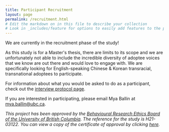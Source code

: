 ```yaml
---
title: Participant Recruitment
layout: page
permalink: /recruitment.html
# Edit the markdown on in this file to describe your collection
# Look in _includes/feature for options to easily add features to the page
---
```


We are currently in the recruitment phase of the study!

As this study is for a Master's thesis, there are limits to its scope and we are unfortunately not able to include the incredible diversity of adoptee voices that we know are out there and would love to engage with. We are specifically looking for English-speaking Chinese & Korean transracial, transnational adoptees to participate.

For information about what you would be asked to do as a participant, check out the <a href="https://adoption-records.mxballin.com/protocol.html">interview protocol page</a>.

If you are interested in participating, please email Mya Ballin at <a href="mailto:mya.ballin@ubc.ca">mya.ballin@ubc.ca</a>.

<em>This project has been approved by the <a href="https://ethics.research.ubc.ca/behavioural-research-ethics">Behavioural Research Ethics Board of the University of British Columbia</a>. The reference for the study is H21-03122. You can view a copy of the certificate of approval by clicking <a href="https://adoption-records.mxballin.com/objects/BREBApproval.pdf">here</a>.</em>